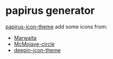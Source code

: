 # papirus generator


[papirus-icon-theme](https://github.com/PapirusDevelopmentTeam/papirus-icon-theme)
add some icons from:
* [Marwaita](https://github.com/darkomarko42/Marwaita-Icons)
* [McMojave-circle](https://github.com/vinceliuice/McMojave-circle)
* [deepin-icon-theme](https://github.com/linuxdeepin/deepin-icon-theme)
